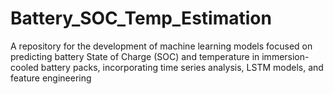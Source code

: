 # Battery_SOC_Temp_Estimation
A repository for the development of machine learning models focused on predicting battery State of Charge (SOC) and temperature in immersion-cooled battery packs, incorporating time series analysis, LSTM models, and feature engineering
